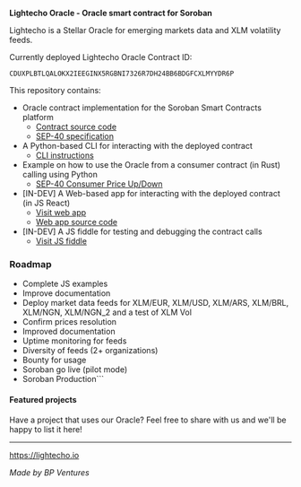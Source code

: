**Lightecho Oracle - Oracle smart contract for Soroban**

Lightecho is a Stellar Oracle for emerging markets data and XLM volatility feeds.

Currently deployed Lightecho Oracle Contract ID:

```
CDUXPLBTLQALOKX2IEEGINX5RGBNI7326R7DH24BB6BDGFCXLMYYDR6P
```

This repository contains:

- Oracle contract implementation for the Soroban Smart Contracts platform
  - [Contract source code](./oracle-onchain/sep40/contract)
  - [SEP-40 specification](https://github.com/stellar/stellar-protocol/blob/master/ecosystem/sep-0040.md)
- A Python-based CLI for interacting with the deployed contract
  - [CLI instructions](./oracle-onchain/sep40/cli)
- Example on how to use the Oracle from a consumer contract (in Rust) calling using Python
  - [SEP-40 Consumer Price Up/Down](./oracle-onchain/sep40/examples/price_up_down)
- [IN-DEV] A Web-based app for interacting with the deployed contract (in JS React)
  - [Visit web app](https://bp-ventures.github.io/lightecho-stellar-oracle/)
  - [Web app source code](./docs/v2.html)
- [IN-DEV] A JS fiddle for testing and debugging the contract calls
  - [Visit JS fiddle](https://playcode.io/1532409)

### Roadmap

- Complete JS examples
- Improve documentation
- Deploy market data feeds for XLM/EUR, XLM/USD, XLM/ARS, XLM/BRL, XLM/NGN, XLM/NGN_2 and a test of XLM Vol
- Confirm prices resolution
- Improved documentation
- Uptime monitoring for feeds
- Diversity of feeds (2+ organizations)
- Bounty for usage
- Soroban go live (pilot mode)
- Soroban Production```

#### Featured projects

Have a project that uses our Oracle? Feel free to share with us and we'll be happy to list it here!

---

https://lightecho.io

_Made by BP Ventures_
